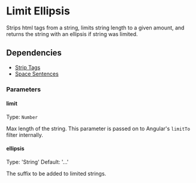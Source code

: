 # Limit Ellipsis

Strips html tags from a string, limits string length to a given amount, and returns the string with an ellipsis if string was limited.

## Dependencies

- [Strip Tags][1]
- [Space Sentences][1]

### Parameters

#### limit

Type: `Number`

Max length of the string. This parameter is passed on to Angular's `limitTo` filter internally.

#### ellipsis

Type: 'String'
Default: '...'

The suffix to be added to limited strings.

  [1]: https://github.com/m59peacemaker/angular-pmkr-components/tree/master/src/filters/stripTags
  [2]: https://github.com/m59peacemaker/angular-pmkr-components/tree/master/src/filters/spaceSentences